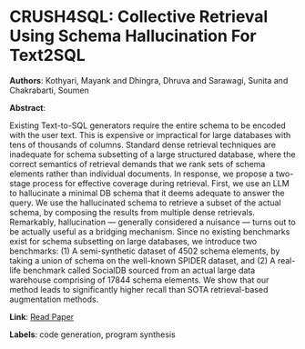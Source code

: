 # CRUSH4SQL: Collective Retrieval Using Schema Hallucination For Text2SQL

**Authors**: Kothyari, Mayank and Dhingra, Dhruva and Sarawagi, Sunita and Chakrabarti, Soumen

**Abstract**:

Existing Text-to-SQL generators require the entire schema to be encoded with the user text. This is expensive or impractical for large databases with tens of thousands of columns. Standard dense retrieval techniques are inadequate for schema subsetting of a large structured database, where the correct semantics of retrieval demands that we rank sets of schema elements rather than individual documents. In response, we propose a two-stage process for effective coverage during retrieval. First, we use an LLM to hallucinate a minimal DB schema that it deems adequate to answer the query. We use the hallucinated schema to retrieve a subset of the actual schema, by composing the results from multiple dense retrievals. Remarkably, hallucination — generally considered a nuisance — turns out to be actually useful as a bridging mechanism. Since no existing benchmarks exist for schema subsetting on large databases, we introduce two benchmarks: (1) A semi-synthetic dataset of 4502 schema elements, by taking a union of schema on the well-known SPIDER dataset, and (2) A real-life benchmark called SocialDB sourced from an actual large data warehouse comprising of 17844 schema elements. We show that our method leads to significantly higher recall than SOTA retrieval-based augmentation methods.

**Link**: [Read Paper](https://doi.org/10.18653/v1/2023.emnlp-main.868)

**Labels**: code generation, program synthesis
